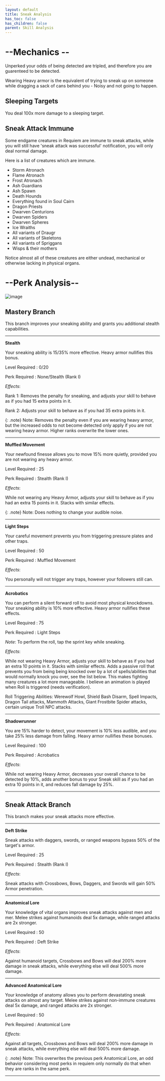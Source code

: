 ```yaml
---
layout: default
title: Sneak Analysis
has_toc: false
has_children: false
parent: Skill Analysis
---
```


# --Mechanics --

Unperked your odds of being detected are tripled, and therefore you are guarenteed to be detected. 

Wearing Heavy armor is the equivalent of trying to sneak up on someone while dragging a sack of cans behind you - Noisy and not going to happen.

## Sleeping Targets

You deal 100x more damage to a sleeping target.

## Sneak Attack Immune

Some endgame creatures in Requiem are immune to sneak attacks, while you will still have 'sneak attack was successful' notification, you will only deal normal damage.

Here is a list of creatures which are immune.

* Storm Atronach
* Flame Atronach
* Frost Atronach
* Ash Guardians
* Ash Spawn
* Death Hounds
* Everything found in Soul Cairn
* Dragon Priests
* Dwarven Centurions
* Dwarven Spiders
* Dwarven Spheres
* Ice Wraiths
* All variants of Draugr 
* All variants of Skeletons
* All variants of Spriggans
* Wisps & their mothers

Notice almost all of these creatures are either undead, mechanical or otherwise lacking in physical organs.

# --Perk Analysis--
![image](https://user-images.githubusercontent.com/26418143/157988086-866c3b4b-575e-4539-84fe-d78e53847742.png)

## Mastery Branch

This branch improves your sneaking ability and grants you additional stealth capabilities.

---

**Stealth**

Your sneaking ability is 15/35% more effective. Heavy armor nullifies this bonus.

Level Required : 0/20

Perk Required : None/Stealth (Rank I)

_Effects_:

Rank 1: Removes the penalty for sneaking, and adjusts your skill to behave as if you had 15 extra points in it.

Rank 2: Adjusts your skill to behave as if you had 35 extra points in it.

{: .note}
Note: Removes the penalty even if you are wearing heavy armor, but the increased odds to not become detected only apply if you are not wearing heavy armor. Higher ranks overwrite the lower ones.

---

**Muffled Movement**

Your newfound finesse allows you to move 15% more quietly, provided you are not wearing any heavy armor.

Level Required : 25

Perk Required : Stealth (Rank I)

_Effects_:

While not wearing any Heavy Armor, adjusts your skill to behave as if you had an extra 15 points in it. Stacks with similar effects.

{: .note}
Note: Does nothing to change your audible noise. 

---

**Light Steps**

Your careful movement prevents you from triggering pressure plates and other traps.

Level Required : 50

Perk Required : Muffled Movement

_Effects_:

You personally will not trigger any traps, however your followers still can.

---

**Acrobatics**

You can perform a silent forward roll to avoid most physical knockdowns. Your sneaking ability is 10% more effective. Heavy armor nullifies these effects.

Level Required : 75

Perk Required : Light Steps

_Note_: To perform the roll, tap the sprint key while sneaking.

_Effects_:

While not wearing Heavy Armor, adjusts your skill to behave as if you had an extra 10 points in it. Stacks with similar effects. Adds a passive roll that prevents you from being being knocked over by a lot of spells/abilities that would normally knock you over, see the list below. This makes fighting many creatures a lot more manageable. I believe an animation is played when Roll is triggered (needs verification).

Roll Triggering Abilities: Werewolf Howl, Shield Bash Disarm, Spell Impacts, Dragon Tail attacks, Mammoth Attacks, Giant Frostbite Spider attacks, certain unique Troll NPC attacks.

---

**Shadowrunner**

You are 15% harder to detect, your movement is 10% less audible, and you take 25% less damage from falling. Heavy armor nullifies these bonuses. 

Level Required : 100

Perk Required : Acrobatics

_Effects_:

While not wearing Heavy Armor, decreases your overall chance to be detected by 10%, adds another bonus to your Sneak skill as if you had an extra 10 points in it, and reduces fall damage by 25%.

---

## Sneak Attack Branch

This branch makes your sneak attacks more effective.

---

**Deft Strike**

Sneak attacks with daggers, swords, or ranged weapons bypass 50% of the target's armor. 

Level Required : 25

Perk Required : Stealth (Rank I)

_Effects_:

Sneak attacks with Crossbows, Bows, Daggers, and Swords will gain 50% Armor penetration.

---

**Anatomical Lore**

Your knowledge of vital organs improves sneak attacks against men and mer. Melee strikes against humanoids deal 5x damage, while ranged attacks are 2x stronger.

Level Required : 50

Perk Required : Deft Strike

_Effects_:

Against humanoid targets, Crossbows and Bows will deal 200% more damage in sneak attacks, while everything else will deal 500% more damage.

---

**Advanced Anatomical Lore**

Your knowledge of anatomy allows you to perform devastating sneak attacks on almost any target. Melee strikes against non-immune creatures deal 5x damage, and ranged attacks are 2x stronger.

Level Required : 50

Perk Required : Anatomical Lore

_Effects_:

Against all targets, Crossbows and Bows will deal 200% more damage in sneak attacks, while everything else will deal 500% more damage.

{: .note}
Note: This overwrites the previous perk Anatomical Lore, an odd behavior considering most perks in requiem only normally do that when they are ranks in the same perk.

---